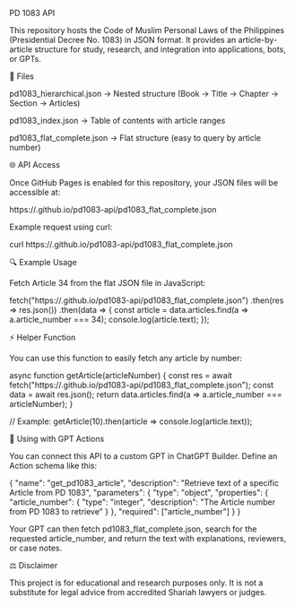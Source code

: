 PD 1083 API

This repository hosts the Code of Muslim Personal Laws of the Philippines (Presidential Decree No. 1083) in JSON format. It provides an article-by-article structure for study, research, and integration into applications, bots, or GPTs.

📂 Files

pd1083_hierarchical.json → Nested structure (Book → Title → Chapter → Section → Articles)

pd1083_index.json → Table of contents with article ranges

pd1083_flat_complete.json → Flat structure (easy to query by article number)

🌐 API Access

Once GitHub Pages is enabled for this repository, your JSON files will be accessible at:

https://<username>.github.io/pd1083-api/pd1083_flat_complete.json


Example request using curl:

curl https://<username>.github.io/pd1083-api/pd1083_flat_complete.json

🔍 Example Usage

Fetch Article 34 from the flat JSON file in JavaScript:

fetch("https://<username>.github.io/pd1083-api/pd1083_flat_complete.json")
  .then(res => res.json())
  .then(data => {
    const article = data.articles.find(a => a.article_number === 34);
    console.log(article.text);
  });

⚡ Helper Function

You can use this function to easily fetch any article by number:

async function getArticle(articleNumber) {
  const res = await fetch("https://<username>.github.io/pd1083-api/pd1083_flat_complete.json");
  const data = await res.json();
  return data.articles.find(a => a.article_number === articleNumber);
}

// Example:
getArticle(10).then(article => console.log(article.text));

🤖 Using with GPT Actions

You can connect this API to a custom GPT in ChatGPT Builder.
Define an Action schema like this:

{
  "name": "get_pd1083_article",
  "description": "Retrieve text of a specific Article from PD 1083",
  "parameters": {
    "type": "object",
    "properties": {
      "article_number": {
        "type": "integer",
        "description": "The Article number from PD 1083 to retrieve"
      }
    },
    "required": ["article_number"]
  }
}


Your GPT can then fetch pd1083_flat_complete.json, search for the requested article_number, and return the text with explanations, reviewers, or case notes.

⚖️ Disclaimer

This project is for educational and research purposes only.
It is not a substitute for legal advice from accredited Shariah lawyers or judges.
